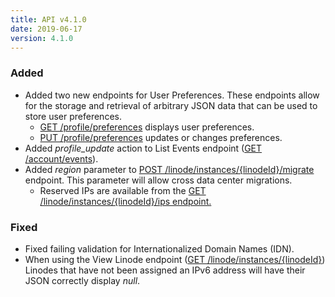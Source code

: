 ```yaml
---
title: API v4.1.0
date: 2019-06-17
version: 4.1.0
---
```


### Added

- Added two new endpoints for User Preferences. These endpoints allow for the storage and retrieval of arbitrary JSON data that can be used to store user preferences.
    - [GET /profile/preferences](/docs/api/profile/user-preferences-view/) displays user preferences.
    - [PUT /profile/preferences](/docs/api/profile/user-preferences-update/) updates or changes preferences.
- Added *profile\_update* action to List Events endpoint ([GET /account/events](/docs/api/account/events-list/)).
- Added *region* parameter to [POST /linode/instances/{linodeId}/migrate](/docs/api/linode-instances/dc-migrationpending-host-migration-initiate/) endpoint. This parameter will allow cross data center migrations.
    - Reserved IPs are available from the [GET /linode/instances/{linodeId}/ips endpoint.](/docs/api/linode-instances/networking-information-list/)

### Fixed

- Fixed failing validation for Internationalized Domain Names (IDN).
- When using the View Linode endpoint ([GET /linode/instances/{linodeId}](/docs/api/linode-instances/linode-create/)) Linodes that have not been assigned an IPv6 address will have their JSON correctly display *null*.
